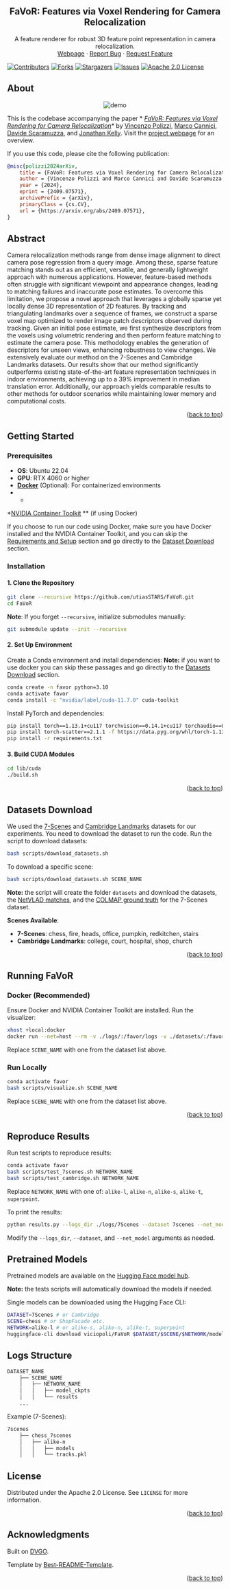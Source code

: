 <a name="readme-top"></a>

<!-- PROJECT LOGO -->
<br />
<div align="center">

<h2 align="center">FaVoR: Features via Voxel Rendering for Camera Relocalization</h2>

  <p align="center">
A feature renderer for robust 3D feature point representation in camera relocalization.
    <br/>
    <a href="https://papers.starslab.ca/favor/">Webpage</a>
    ·
    <a href="https://github.com/utiasSTARS/FaVoR/issues">Report Bug</a>
    ·
    <a href="https://github.com/utiasSTARS/FaVoR/issues">Request Feature</a>
  </p>
</div>

[![Contributors][contributors-shield]][contributors-url]
[![Forks][forks-shield]][forks-url]
[![Stargazers][stars-shield]][stars-url]
[![Issues][issues-shield]][issues-url]
[![Apache 2.0 License][license-shield]][license-url]

## About

<div align="center">
    <img src="media/video_desc_invariance.gif" alt="demo" >
</div>

This is the codebase accompanying the paper *
*[FaVoR: Features via Voxel Rendering for Camera Relocalization](https://arxiv.org/pdf/2409.07571)**
by [Vincenzo Polizzi](https://polivi.iobii.com), [Marco Cannici](https://marcocannici.github.io/), [Davide Scaramuzza](http://rpg.ifi.uzh.ch/people_scaramuzza.html),
and [Jonathan Kelly](https://starslab.ca/people/prof-jonathan-kelly/). Visit
the [project webpage](https://papers.starslab.ca/favor/) for an overview.

If you use this code, please cite the following publication:

```bibtex
@misc{polizzi2024arXiv,
    title = {FaVoR: Features via Voxel Rendering for Camera Relocalization},
    author = {Vincenzo Polizzi and Marco Cannici and Davide Scaramuzza and Jonathan Kelly},
    year = {2024},
    eprint = {2409.07571},
    archivePrefix = {arXiv},
    primaryClass = {cs.CV},
    url = {https://arxiv.org/abs/2409.07571},
}
```

## Abstract

Camera relocalization methods range from dense image alignment to direct camera pose regression from a query image.
Among these, sparse feature matching stands out as an efficient, versatile, and generally lightweight approach with
numerous applications. However, feature-based methods often struggle with significant viewpoint and appearance changes,
leading to matching failures and inaccurate pose estimates. To overcome this limitation, we propose a novel approach
that leverages a globally sparse yet locally dense 3D representation of 2D features. By tracking and triangulating
landmarks over a sequence of frames, we construct a sparse voxel map optimized to render image patch descriptors
observed during tracking. Given an initial pose estimate, we first synthesize descriptors from the voxels using
volumetric rendering and then perform feature matching to estimate the camera pose. This methodology enables the
generation of descriptors for unseen views, enhancing robustness to view changes. We extensively evaluate our method on
the 7-Scenes and Cambridge Landmarks datasets. Our results show that our method significantly outperforms existing
state-of-the-art feature representation techniques in indoor environments, achieving up to a 39% improvement in median
translation error. Additionally, our approach yields comparable results to other methods for outdoor scenarios while
maintaining lower memory and computational costs.

<p align="right">(<a href="#readme-top">back to top</a>)</p>

## Getting Started

### Prerequisites

- **OS**: Ubuntu 22.04
- **GPU**: RTX 4060 or higher
- **[Docker](#docker)** (Optional): For containerized environments
-
    *

*[NVIDIA Container Toolkit](https://docs.nvidia.com/datacenter/cloud-native/container-toolkit/latest/install-guide.html)
** (if using Docker)

If you choose to run our code using Docker, make sure you have Docker installed and the NVIDIA Container Toolkit, and
you can
skip the [Requirements and Setup](#requirements-and-setup) section and go directly to
the [Dataset Download](#datastes-download) section.

### Installation

#### 1. Clone the Repository

```bash
git clone --recursive https://github.com/utiasSTARS/FaVoR.git
cd FaVoR
```

**Note**: If you forget `--recursive`, initialize submodules manually:

```bash
git submodule update --init --recursive
```

#### 2. Set Up Environment

Create a Conda environment and install dependencies:
**Note:** if you want to use docker you can skip these passages and go directly to
the [Datasets Download](#datastes-download) section.

```bash
conda create -n favor python=3.10
conda activate favor
conda install -c "nvidia/label/cuda-11.7.0" cuda-toolkit
```

Install PyTorch and dependencies:

```bash
pip install torch==1.13.1+cu117 torchvision==0.14.1+cu117 torchaudio==0.13.1 --extra-index-url https://download.pytorch.org/whl/cu117
pip install torch-scatter==2.1.1 -f https://data.pyg.org/whl/torch-1.13.1+cu117.html
pip install -r requirements.txt
```

#### 3. Build CUDA Modules

```bash
cd lib/cuda
./build.sh
```

<p align="right">(<a href="#readme-top">back to top</a>)</p>

## Datasets Download

We used the [7-Scenes](https://www.microsoft.com/en-us/research/project/rgb-d-dataset-7-scenes/)
and [Cambridge Landmarks](https://www.repository.cam.ac.uk/items/53788265-cb98-42ee-b85b-7a0cbc8eddb3) datasets for our
experiments. You need to download the dataset to run the code.
Run the script to download datasets:

```bash
bash scripts/download_datasets.sh
```

To download a specific scene:

```bash
bash scripts/download_datasets.sh SCENE_NAME
```

**Note:** the script will create the folder `datasets` and download the datasets,
the [NetVLAD matches](https://cvg-data.inf.ethz.ch/pixloc_CVPR2021/), and
the [COLMAP ground truth](https://github.com/tsattler/visloc_pseudo_gt_limitations/tree/main) for the 7-Scenes dataset.

**Scenes Available**:

- **7-Scenes**: chess, fire, heads, office, pumpkin, redkitchen, stairs
- **Cambridge Landmarks**: college, court, hospital, shop, church

<p align="right">(<a href="#readme-top">back to top</a>)</p>

## Running FaVoR

### Docker (Recommended)

Ensure Docker and NVIDIA Container Toolkit are installed. Run the visualizer:

```bash
xhost +local:docker
docker run --net=host --rm -v ./logs/:/favor/logs -v ./datasets/:/favor/datasets --privileged --gpus all -e DISPLAY=$DISPLAY -v /tmp/.X11-unix:/tmp/.X11-unix -it viciopoli/favor:latest bash /favor/scripts/visualizer.sh SCENE_NAME
```

Replace `SCENE_NAME` with one from the dataset list above.

### Run Locally

```bash
conda activate favor
bash scripts/visualize.sh SCENE_NAME
```

Replace `SCENE_NAME` with one from the dataset list above.

<p align="right">(<a href="#readme-top">back to top</a>)</p>

## Reproduce Results

Run test scripts to reproduce results:

```bash
conda activate favor
bash scripts/test_7scenes.sh NETWORK_NAME
bash scripts/test_cambridge.sh NETWORK_NAME
```

Replace `NETWORK_NAME` with one of: `alike-l`, `alike-n`, `alike-s`, `alike-t`, `superpoint`.

To print the results:

```bash
python results.py --logs_dir ./logs/7Scenes --dataset 7scenes --net_model alike-l
```

Modify the `--logs_dir`, `--dataset`, and `--net_model` arguments as needed.

## Pretrained Models

Pretrained models are available on the [Hugging Face model hub](https://huggingface.co/viciopoli/FaVoR).

**Note:** the tests scripts will automatically download the models if needed.

Single models can be downloaded using the Hugging Face CLI:

```bash
DATASET=7Scenes # or Cambridge
SCENE=chess # or ShopFacade etc.
NETWORK=alike-l # or alike-s, alike-n, alike-t, superpoint
huggingface-cli download viciopoli/FaVoR $DATASET/$SCENE/$NETWORK/model_ckpts/model_last.tar --local-dir-use-symlinks False --local-dir /path/to/your/directory
```

## Logs Structure

```bash
DATASET_NAME
    ├── SCENE_NAME
    │   ├── NETWORK_NAME
    │   │   ├── model_ckpts
    │   │   └── results
    ...
```

Example (7-Scenes):

```bash
7scenes
    ├── chess_7scenes
    │   ├── alike-n
    │   │   ├── models
    │   │   └── tracks.pkl
```

## License

Distributed under the Apache 2.0 License. See `LICENSE` for more information.

<p align="right">(<a href="#readme-top">back to top</a>)</p>

## Acknowledgments

Built on [DVGO](https://sunset1995.github.io/dvgo/).

Template by [Best-README-Template](https://github.com/othneildrew/Best-README-Template).

<p align="right">(<a href="#readme-top">back to top</a>)</p>


[contributors-shield]: https://img.shields.io/github/contributors/utiasSTARS/FaVoR.svg?style=for-the-badge

[contributors-url]: https://github.com/utiasSTARS/FaVoR/graphs/contributors

[forks-shield]: https://img.shields.io/github/forks/utiasSTARS/FaVoR.svg?style=for-the-badge

[forks-url]: https://github.com/utiasSTARS/FaVoR/network/members

[stars-shield]: https://img.shields.io/github/stars/utiasSTARS/FaVoR.svg?style=for-the-badge

[stars-url]: https://github.com/utiasSTARS/FaVoR/stargazers

[issues-shield]: https://img.shields.io/github/issues/utiasSTARS/FaVoR.svg?style=for-the-badge

[issues-url]: https://github.com/utiasSTARS/FaVoR/issues

[license-shield]: https://img.shields.io/github/license/utiasSTARS/FaVoR?style=for-the-badge

[license-url]: https://github.com/utiasSTARS/FaVoR/tree/main/LICENSE

[product-screenshot]: images/demo.gif
